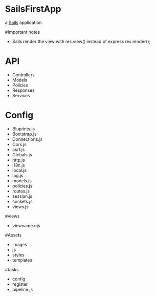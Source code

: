 # SailsFirstApp

a [Sails](http://sailsjs.org) application

#Important notes

- Sails render the view with res.view() instead of express res.render();

# API

- Controllers 
- Models
- Policies
- Responses
- Services

# Config

- Bluprints.js
- Bootstrap.js
- Connections.js
- Cors.js
- csrf.js
- Globals.js
- http.js
- i18n.js
- local.js
- log.js
- models.js
- policies.js
- routes.js
- session.js
- sockets.js
- views.js

#views

- viewname.ejs

#Assets

- images
- js
- styles
- templates


#tasks

- config
- register
- pipeline.js